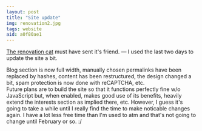 ```yaml
---
layout: post
title: "Site update"
img: renovation2.jpg
tags: website
aid: a0f80ae1
---
```


[The renovation cat](/a/dc18fc96) must have sent it's friend. — I used the last two days to update the site a bit.

Blog section is now full width, manually chosen permalinks have been replaced by hashes, content has been restructured, the design changed a bit, spam protection is now done with reCAPTCHA, etc.  
Future plans are to build the site so that it functions perfectly fine w/o JavaScript but, when enabled, makes good use of its benefits, heavily extend the interests section as implied there, etc. However, I guess it's going to take a while until I really find the time to make noticable changes again. I have a lot less free time than I'm used to atm and that's not going to change until February or so. :/